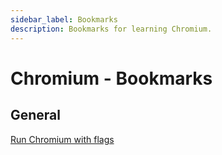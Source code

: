 ```yaml
---
sidebar_label: Bookmarks
description: Bookmarks for learning Chromium.
---
```


# Chromium - Bookmarks

## General

[Run Chromium with flags](https://www.chromium.org/developers/how-tos/run-chromium-with-flags/)